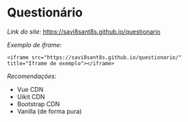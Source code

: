 # Questionário

*Link do site:* https://savi8sant8s.github.io/questionario

*Exemplo de iframe:* 
```
<iframe src="https://savi8sant8s.github.io/questionario/" title="Iframe de exemplo"></iframe>
```

*Recomendações:*
- Vue CDN
- Uikit CDN
- Bootstrap CDN
- Vanilla (de forma pura)
